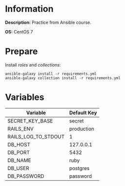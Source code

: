 # Information
**Description:** Practice from Ansible course.

**OS:** CentOS 7

# Prepare
Install _roles_ and _collections_:
```
ansible-galaxy install -r requirements.yml
ansible-galaxy collection install -r requirements.yml
```

# Variables
| Variable | Default Key |
|----------|-------------|
| SECRET_KEY_BASE | secret |
| RAILS_ENV | production |
| RAILS_LOG_TO_STDOUT | 1 |
| DB_HOST | 127.0.0.1 |
| DB_PORT | 5432 |
| DB_NAME | ruby |
| DB_USER | postgres |
| DB_PASSWORD | password |